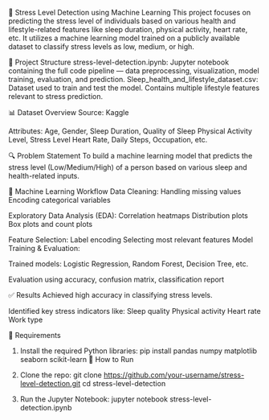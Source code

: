🧠 Stress Level Detection using Machine Learning
This project focuses on predicting the stress level of individuals based on various health and lifestyle-related features like sleep duration, physical activity, heart rate, etc. It utilizes a machine learning model trained on a publicly available dataset to classify stress levels as low, medium, or high.

📂 Project Structure
stress-level-detection.ipynb: Jupyter notebook containing the full code pipeline — data preprocessing, visualization, model training, evaluation, and prediction.
Sleep_health_and_lifestyle_dataset.csv: Dataset used to train and test the model. Contains multiple lifestyle features relevant to stress prediction.

📊 Dataset Overview
Source: Kaggle

Attributes:
Age, Gender, Sleep Duration, Quality of Sleep
Physical Activity Level, Stress Level
Heart Rate, Daily Steps, Occupation, etc.

🔍 Problem Statement
To build a machine learning model that predicts the stress level (Low/Medium/High) of a person based on various sleep and health-related inputs.

🧪 Machine Learning Workflow
Data Cleaning:
Handling missing values
Encoding categorical variables

Exploratory Data Analysis (EDA):
Correlation heatmaps
Distribution plots
Box plots and count plots

Feature Selection:
Label encoding
Selecting most relevant features
Model Training & Evaluation:

Trained models: Logistic Regression, Random Forest, Decision Tree, etc.

Evaluation using accuracy, confusion matrix, classification report

✅ Results
Achieved high accuracy in classifying stress levels.

Identified key stress indicators like:
Sleep quality
Physical activity
Heart rate
Work type

📌 Requirements
1) Install the required Python libraries:
pip install pandas numpy matplotlib seaborn scikit-learn
🚀 How to Run
1) Clone the repo:
git clone https://github.com/your-username/stress-level-detection.git
cd stress-level-detection

2) Run the Jupyter Notebook:
jupyter notebook stress-level-detection.ipynb
